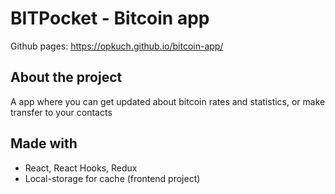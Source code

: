 # BITPocket - Bitcoin app

Github pages: https://opkuch.github.io/bitcoin-app/

## About the project
A app where you can get updated about bitcoin rates and statistics, or make transfer to your contacts

## Made with

- React, React Hooks, Redux
- Local-storage for cache (frontend project)
